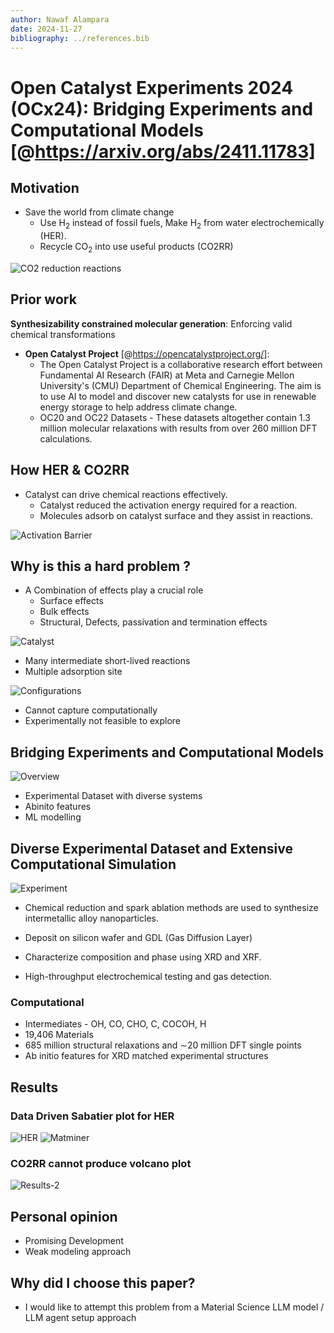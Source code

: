 ```yaml
---
author: Nawaf Alampara
date: 2024-11-27
bibliography: ../references.bib
---
```

# Open Catalyst Experiments 2024 (OCx24): Bridging Experiments and Computational Models [@https://arxiv.org/abs/2411.11783]


## Motivation

- Save the world from climate change
    - Use H$_2$ instead of fossil fuels, Make H$_2$ from water electrochemically (HER).
    - Recycle CO$_2$ into use useful products (CO2RR)

![CO2 reduction reactions](./ocx24/co2_reaction.png)


## Prior work

**Synthesizability constrained molecular generation**: Enforcing valid chemical transformations

- **Open Catalyst Project** [@https://opencatalystproject.org/]:
  - The Open Catalyst Project is a collaborative research effort between Fundamental AI Research (FAIR) at Meta and Carnegie Mellon University's (CMU) Department of Chemical Engineering. The aim is to use AI to model and discover new catalysts for use in renewable energy storage to help address climate change.
  - OC20 and OC22 Datasets - These datasets altogether contain 1.3 million molecular relaxations with results from over 260 million DFT calculations.  


## How HER & CO2RR

- Catalyst can drive chemical reactions effectively.
    - Catalyst reduced the activation energy required for a reaction.
    - Molecules adsorb on catalyst surface and they assist in reactions.

![Activation Barrier](./ocx24/activation.png)

## Why is this a hard problem ?

- A Combination of effects play a crucial role
    - Surface effects
    - Bulk effects
    - Structural, Defects, passivation and termination effects

![Catalyst](./ocx24/catalyst.png)

- Many intermediate short-lived reactions
- Multiple adsorption site

![Configurations](./ocx24/adsorption_sites.png)

- Cannot capture computationally
- Experimentally not feasible to explore




## Bridging Experiments and Computational Models

![Overview](./ocx24/overview.png)

- Experimental Dataset with diverse systems
- Abinito features
- ML modelling


## Diverse Experimental Dataset and Extensive Computational Simulation

![Experiment](./ocx24/overview.png)

- Chemical reduction and spark ablation methods are used to synthesize intermetallic alloy nanoparticles.
- Deposit on silicon wafer and GDL (Gas Diffusion Layer)

- Characterize composition and phase using XRD and XRF.

- High-throughput electrochemical testing and gas detection.


###  Computational

- Intermediates - OH, CO, CHO, C, COCOH, H
- 19,406 Materials
- 685 million structural relaxations and ∼20 million DFT single points
- Ab initio features for XRD matched experimental structures



  
## Results

### Data Driven Sabatier plot for HER

![HER](./ocx24/her_results.png)
![Matminer](./ocx24/matminer_results.png)

### CO2RR cannot produce volcano plot

![Results-2](./ocx24/results2.png)
 

## Personal opinion

- Promising Development
- Weak modeling approach


## Why did I choose this paper?

- I would like to attempt this problem from a Material Science LLM model / LLM agent setup approach
  


